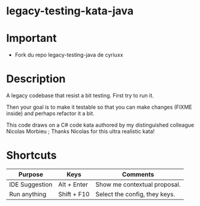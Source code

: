 legacy-testing-kata-java
========================

# Important

- Fork du repo legacy-testing-java de cyriuxx

# Description

A legacy codebase that resist a bit testing. First try to run it. 

Then your goal is to make it testable so that you can make changes (FIXME inside) and perhaps refactor it a bit.

This code draws on a C# code kata authored by my distinguished colleague Nicolas Morbieu ; Thanks Nicolas for this ultra realistic kata!

# Shortcuts

| Purpose        | Keys        | Comments                        |
|----------------|-------------|---------------------------------|
| IDE Suggestion | Alt + Enter | Show me contextual proposal.    |
| Run anything   | Shift + F10 | Select the config, they keys.   |
